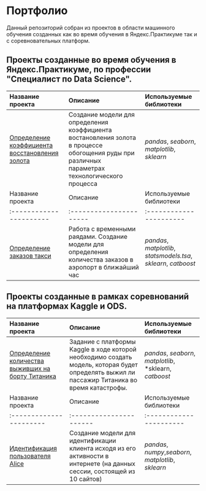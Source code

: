 # Портфолио 

Данный репозиторий собран из проектов в области машинного обучения созданных как во время обучения в Яндекс.Практикуме так и с соревновательных платформ.

## Проекты созданные во время обучения в Яндекс.Практикуме,  по профессии  "Специалист по Data Science".

| Название проекта | Описание | Используемые библиотеки | 
| :---------------------- | :---------------------- | :---------------------- |
| [Определение коэффициента восстановления золота](gold_recovery) | Создание модели для определения коэффициента востановления золота в процессе обогощения руды при различных параметрах технологического процесса| *pandas*, *seaborn*, *matplotlib*, *sklearn*|
| Название проекта | Описание | Используемые библиотеки | 
| :---------------------- | :---------------------- | :---------------------- |
| [Определение заказов такси](time_series_taxi) | Работа с временными раядами. Создание модели для определения количества заказов в аэропорт в ближайший час| *pandas*, *matplotlib*, *statsmodels.tsa*, *sklearn*, *catboost*|

## Проекты созданные в рамках соревнований на платформах Kaggle и ODS.

| Название проекта | Описание | Используемые библиотеки | 
| :---------------------- | :---------------------- | :---------------------- |
| [Определение количества выживших на борту Титаника](titanic) | Задание с платформы Kaggle в ходе которой необходимо создать модель, которая будет определять выжил ли пассажир Титаника  во время катастрофы.| *pandas*, *seaborn*, *matplotlib*, *sklearn, *catboost*|
| Название проекта | Описание | Используемые библиотеки | 
| :---------------------- | :---------------------- | :---------------------- |
| [Идентификация пользователя Alice](alice) | Создание модели для идентификации клиента исходя из его активности в интернете (на данных сессии, состоящей из 10 сайтов)| *pandas*, *numpy*,*seaborn*, *matplotlib*, *sklearn*|